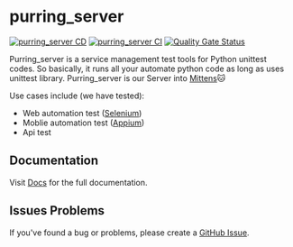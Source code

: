 # purring_server

[![purring_server CD](https://github.com/mittensapp/purring-server/actions/workflows/cd.yml/badge.svg)](https://github.com/mittensapp/purring-server/actions/workflows/cd.yml) [![purring_server CI](https://github.com/mittensapp/purring-server/actions/workflows/ci.yml/badge.svg?branch=main)](https://github.com/mittensapp/purring-server/actions/workflows/ci.yml) [![Quality Gate Status](https://sonarcloud.io/api/project_badges/measure?project=mittensapp_purring-server&metric=alert_status)](https://sonarcloud.io/summary/new_code?id=mittensapp_purring-server)
 
Purring_server is a service management test tools for Python unittest codes. So basically, it runs all your automate python code as long as uses unittest library. Purring_server is our Server into [Mittens](https://github.com/rizalmf/mittens)🐱

Use cases include (we have tested):
- Web automation test ([Selenium](https://selenium-python.readthedocs.io/))
- Moblie automation test ([Appium](http://appium.io/docs/en/latest/))
- Api test

## Documentation

Visit [Docs](https://app.gitbook.com/o/2iTb7XChU43pLM0mPhc2/s/6dwBQfpyBu3wfsMnKNzO/) for the full documentation.

## Issues Problems

If you've found a bug or problems, please create a [GitHub Issue](https://github.com/rizalmf/purring_server/issues/new).
